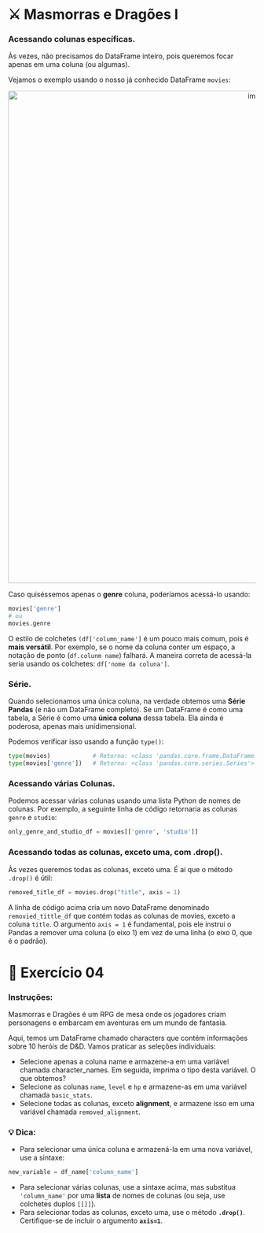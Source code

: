 # ⚔️ Masmorras e Dragões I

### Acessando colunas específicas.
Às vezes, não precisamos do DataFrame inteiro, pois queremos focar apenas em uma coluna (ou algumas).

Vejamos o exemplo usando o nosso já conhecido DataFrame `movies`:

<div align="center">
  <img width="1000" alt="image" src="https://github.com/user-attachments/assets/d62f7dde-5b39-489e-9c48-29ed0f3fac5f" />
</div>


Caso quiséssemos apenas o **genre** coluna, poderíamos acessá-lo usando:

```python
movies['genre']
# ou
movies.genre
```

O estilo de colchetes `(df['column_name']` é um pouco mais comum, pois é **mais versátil**. Por exemplo, se o nome da coluna conter um espaço, a notação de ponto (`df.colunm name`) falhará. A maneira correta de acessá-la seria usando os colchetes: `df['nome da coluna']`.

### Série.
Quando selecionamos uma única coluna, na verdade obtemos uma **Série Pandas** (e não um DataFrame completo). Se um DataFrame é como uma tabela, a Série é como uma **única coluna** dessa tabela. Ela ainda é poderosa, apenas mais unidimensional.

Podemos verificar isso usando a função `type()`:

```python
type(movies)            # Retorna: <class 'pandas.core.frame.DataFrame'>
type(movies['genre'])   # Retorna: <class 'pandas.core.series.Series'>
```

### Acessando várias Colunas.
Podemos acessar várias colunas usando uma lista Python de nomes de colunas. Por exemplo, a seguinte linha de  código retornaria as colunas `genre` e `studio`:

```python
only_genre_and_studio_df = movies[['genre', 'studio']]
```

### Acessando todas as colunas, exceto uma, com .drop().
Às vezes queremos todas as colunas, exceto uma. É aí que o método `.drop()` é útil:
```python
removed_title_df = movies.drop("title", axis = 1)
```

A linha de código acima cria um novo DataFrame denominado `removied_tittle_df` que contém todas as colunas de movies, exceto a coluna `title`.
O argumento `axis = 1` é fundamental, pois ele instrui o Pandas a remover uma coluna (o eixo 1) em vez de uma linha (o eixo 0, que é o padrão).

# 📝 Exercício 04

### Instruções:
Masmorras e Dragões é um RPG de mesa onde os jogadores criam personagens e embarcam em aventuras em um mundo de fantasia.

Aqui, temos um DataFrame chamado characters que contém informações sobre 10 heróis de D&D. Vamos praticar as seleções individuais:
* Selecione apenas a coluna name e armazene-a em uma variável chamada character_names. Em seguida, imprima o tipo desta variável. O que obtemos?
* Selecione as colunas `name`, `level` e `hp` e armazene-as em uma variável chamada `basic_stats`.
* Selecione todas as colunas, exceto **alignment**, e armazene isso em uma variável chamada `removed_alignment`.

### 💡 Dica:
* Para selecionar uma única coluna e armazená-la em uma nova variável, use a sintaxe:

```python
new_variable = df_name['column_name']
```

* Para selecionar várias colunas, use a sintaxe acima, mas substitua `'column_name'` por uma **lista** de nomes de colunas (ou seja, use colchetes duplos `[[]]`).
* Para selecionar todas as colunas, exceto uma, use o método **`.drop()`**. Certifique-se de incluir o argumento **`axis=1`**.

